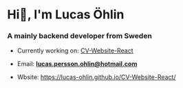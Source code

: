 <h1 align="left">Hi👋, I'm Lucas Öhlin</h1>
<h3 align="left">A mainly backend developer from Sweden</h3>

- Currently working on: [CV-Website-React](https://github.com/lucas-ohlin/CV-Website-React)

- Email: **lucas.persson.ohlin@hotmail.com**

- Wbsite: https://lucas-ohlin.github.io/CV-Website-React/


<p align="left">
</p>


